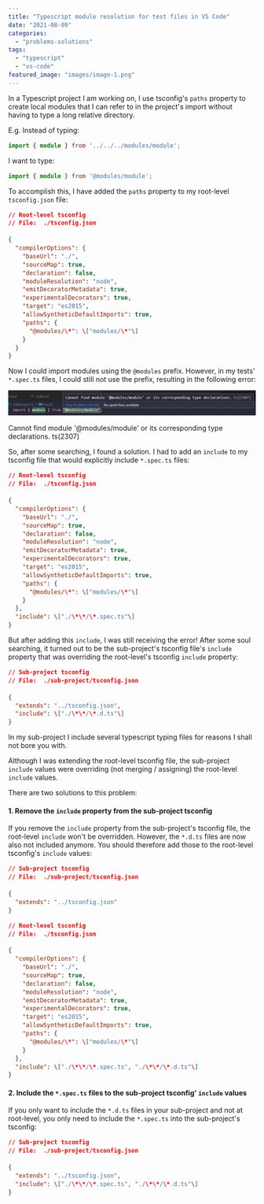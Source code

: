 ```yaml
---
title: "Typescript module resolution for test files in VS Code"
date: "2021-08-09"
categories: 
  - "problems-solutions"
tags: 
  - "typescript"
  - "vs-code"
featured_image: "images/image-1.png"
---
```


In a Typescript project I am working on, I use tsconfig's `paths` property to create local modules that I can refer to in the project's import without having to type a long relative directory.

E.g. Instead of typing:

```typescript
import { module } from '../../../modules/module';
```

I want to type:

```typescript
import { module } from '@modules/module';
```

To accomplish this, I have added the `paths` property to my root-level `tsconfig.json` file:

```json
// Root-level tsconfig
// File:  ./tsconfig.json

{
  "compilerOptions": {
    "baseUrl": "./",
    "sourceMap": true,
    "declaration": false,
    "moduleResolution": "node",
    "emitDecoratorMetadata": true,
    "experimentalDecorators": true,
    "target": "es2015",
    "allowSyntheticDefaultImports": true,
    "paths": {
      "@modules/\*": \["modules/\*"\]
    }
  }
}
```

Now I could import modules using the `@modules` prefix. However, in my tests' `*.spec.ts` files, I could still not use the prefix, resulting in the following error:

![](images/image-1-1024x104.png)

Cannot find module '@modules/module' or its corresponding type declarations. ts(2307)

So, after some searching, I found a solution. I had to add an `include` to my tsconfig file that would explicitly include `*.spec.ts` files:

```json
// Root-level tsconfig
// File:  ./tsconfig.json

{
  "compilerOptions": {
    "baseUrl": "./",
    "sourceMap": true,
    "declaration": false,
    "moduleResolution": "node",
    "emitDecoratorMetadata": true,
    "experimentalDecorators": true,
    "target": "es2015",
    "allowSyntheticDefaultImports": true,
    "paths": {
      "@modules/\*": \["modules/\*"\]
    }
  },
  "include": \["./\*\*/\*.spec.ts"\]
}
```

But after adding this `include`, I was still receiving the error! After some soul searching, it turned out to be the sub-project's tsconfig file's `include` property that was overriding the root-level's tsconfig `include` property:

```json
// Sub-project tsconfig
// File:  ./sub-project/tsconfig.json

{
  "extends": "../tsconfig.json",
  "include": \["./\*\*/\*.d.ts"\]
}
```

In my sub-project I include several typescript typing files for reasons I shall not bore you with.

Although I was extending the root-level tsconfig file, the sub-project `include` values were overriding (not merging / assigning) the root-level `include` values.

There are two solutions to this problem:

#### 1\. Remove the `include` property from the sub-project tsconfig

If you remove the `include` property from the sub-project's tsconfig file, the root-level `include` won't be overridden. However, the `*.d.ts` files are now also not included anymore. You should therefore add those to the root-level tsconfig's `include` values:

```json
// Sub-project tsconfig
// File:  ./sub-project/tsconfig.json

{
  "extends": "../tsconfig.json"
}
```

```json
// Root-level tsconfig
// File:  ./tsconfig.json

{
  "compilerOptions": {
    "baseUrl": "./",
    "sourceMap": true,
    "declaration": false,
    "moduleResolution": "node",
    "emitDecoratorMetadata": true,
    "experimentalDecorators": true,
    "target": "es2015",
    "allowSyntheticDefaultImports": true,
    "paths": {
      "@modules/\*": \["modules/\*"\]
    }
  },
  "include": \["./\*\*/\*.spec.ts", "./\*\*/\*.d.ts"\]
}

```

#### 2\. Include the `*.spec.ts` files to the sub-project tsconfig' `include` values

If you only want to include the `*.d.ts` files in your sub-project and not at root-level, you only need to include the `*.spec.ts` into the sub-project's tsconfig:

```json
// Sub-project tsconfig
// File:  ./sub-project/tsconfig.json

{
  "extends": "../tsconfig.json",
  "include": \["./\*\*/\*.spec.ts", "./\*\*/\*.d.ts"\]
}
```

